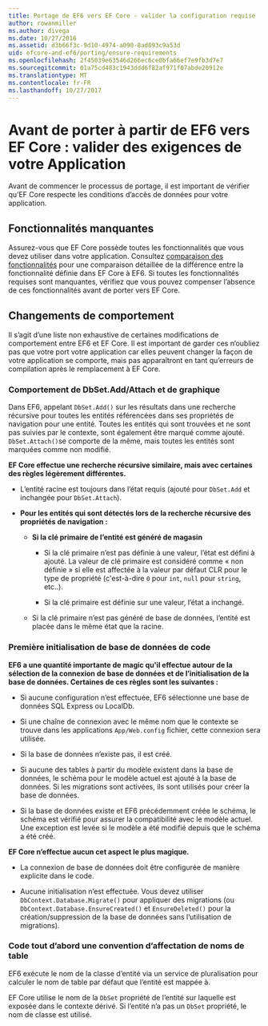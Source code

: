 ```yaml
---
title: Portage de EF6 vers EF Core - valider la configuration requise
author: rowanmiller
ms.author: divega
ms.date: 10/27/2016
ms.assetid: d3b66f3c-9d10-4974-a090-8ad093c9a53d
uid: efcore-and-ef6/porting/ensure-requirements
ms.openlocfilehash: 2f45039e63546d266ec6ce0bfa66ef7e9fb3d7e7
ms.sourcegitcommit: 01a75cd483c1943ddd6f82af971f07abde20912e
ms.translationtype: MT
ms.contentlocale: fr-FR
ms.lasthandoff: 10/27/2017
---
```

# <a name="before-porting-from-ef6-to-ef-core-validate-your-applications-requirements"></a>Avant de porter à partir de EF6 vers EF Core : valider des exigences de votre Application

Avant de commencer le processus de portage, il est important de vérifier qu’EF Core respecte les conditions d’accès de données pour votre application.

## <a name="missing-features"></a>Fonctionnalités manquantes

Assurez-vous que EF Core possède toutes les fonctionnalités que vous devez utiliser dans votre application. Consultez [comparaison des fonctionnalités](../features.md) pour une comparaison détaillée de la différence entre la fonctionnalité définie dans EF Core à EF6. Si toutes les fonctionnalités requises sont manquantes, vérifiez que vous pouvez compenser l’absence de ces fonctionnalités avant de porter vers EF Core.

## <a name="behavior-changes"></a>Changements de comportement

Il s’agit d’une liste non exhaustive de certaines modifications de comportement entre EF6 et EF Core. Il est important de garder ces n’oubliez pas que votre port votre application car elles peuvent changer la façon de votre application se comporte, mais pas apparaîtront en tant qu’erreurs de compilation après le remplacement à EF Core.

### <a name="dbsetaddattach-and-graph-behavior"></a>Comportement de DbSet.Add/Attach et de graphique

Dans EF6, appelant `DbSet.Add()` sur les résultats dans une recherche récursive pour toutes les entités référencées dans ses propriétés de navigation pour une entité. Toutes les entités qui sont trouvées et ne sont pas suivies par le contexte, sont également être marqué comme ajouté. `DbSet.Attach()`se comporte de la même, mais toutes les entités sont marquées comme non modifié.

**EF Core effectue une recherche récursive similaire, mais avec certaines des règles légèrement différentes.**

*  L’entité racine est toujours dans l’état requis (ajouté pour `DbSet.Add` et inchangée pour `DbSet.Attach`).

*  **Pour les entités qui sont détectés lors de la recherche récursive des propriétés de navigation :**

    *  **Si la clé primaire de l’entité est généré de magasin**

        * Si la clé primaire n’est pas définie à une valeur, l’état est défini à ajouté. La valeur de clé primaire est considéré comme « non définie » si elle est affectée à la valeur par défaut CLR pour le type de propriété (c'est-à-dire `0` pour `int`, `null` pour `string`, etc..).

        * Si la clé primaire est définie sur une valeur, l’état a inchangé.

    *  Si la clé primaire n’est pas généré de base de données, l’entité est placée dans le même état que la racine.

### <a name="code-first-database-initialization"></a>Première initialisation de base de données de code

**EF6 a une quantité importante de magic qu'il effectue autour de la sélection de la connexion de base de données et de l’initialisation de la base de données. Certaines de ces règles sont les suivantes :**

* Si aucune configuration n’est effectuée, EF6 sélectionne une base de données SQL Express ou LocalDb.

* Si une chaîne de connexion avec le même nom que le contexte se trouve dans les applications `App/Web.config` fichier, cette connexion sera utilisée.

* Si la base de données n’existe pas, il est créé.

* Si aucune des tables à partir du modèle existent dans la base de données, le schéma pour le modèle actuel est ajouté à la base de données. Si les migrations sont activées, ils sont utilisés pour créer la base de données.

* Si la base de données existe et EF6 précédemment créée le schéma, le schéma est vérifié pour assurer la compatibilité avec le modèle actuel. Une exception est levée si le modèle a été modifié depuis que le schéma a été créé.

**EF Core n’effectue aucun cet aspect le plus magique.**

* La connexion de base de données doit être configurée de manière explicite dans le code.

* Aucune initialisation n’est effectuée. Vous devez utiliser `DbContext.Database.Migrate()` pour appliquer des migrations (ou `DbContext.Database.EnsureCreated()` et `EnsureDeleted()` pour la création/suppression de la base de données sans l’utilisation de migrations).

### <a name="code-first-table-naming-convention"></a>Code tout d’abord une convention d’affectation de noms de table

EF6 exécute le nom de la classe d’entité via un service de pluralisation pour calculer le nom de table par défaut que l’entité est mappée à.

EF Core utilise le nom de la `DbSet` propriété de l’entité sur laquelle est exposée dans le contexte dérivé. Si l’entité n’a pas un `DbSet` propriété, le nom de classe est utilisé.
